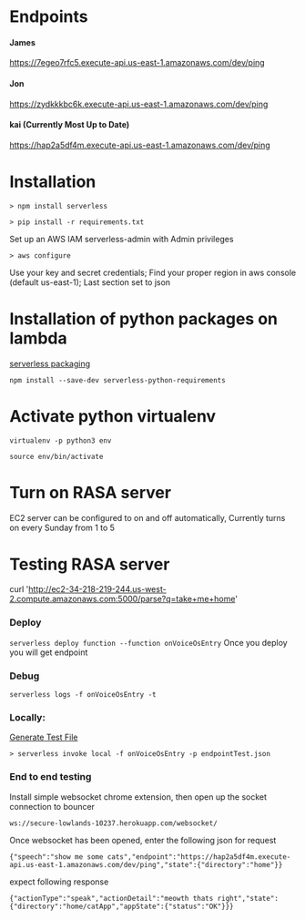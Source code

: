 <!--
title: VoiceOS
description: Bouncer makes POST Request to Voice OS deployed on Serverless Lambda, Lambda makes call to rasa and return rasa output to Bouncer
layout: Doc
-->
# Endpoints

#### James
https://7egeo7rfc5.execute-api.us-east-1.amazonaws.com/dev/ping

#### Jon
https://zydkkkbc6k.execute-api.us-east-1.amazonaws.com/dev/ping

#### kai (Currently Most Up to Date)
https://hap2a5df4m.execute-api.us-east-1.amazonaws.com/dev/ping


# Installation

`> npm install serverless`

`> pip install -r requirements.txt`


Set up an AWS IAM serverless-admin with Admin privileges

`> aws configure`

Use your key and secret credentials; Find your proper region in aws console (default us-east-1); Last section set to json


# Installation of python packages on lambda
[serverless packaging](https://serverless.com/blog/serverless-python-packaging/)

`npm install --save-dev serverless-python-requirements`

# Activate python virtualenv
`virtualenv -p python3 env`

`source env/bin/activate`


# Turn on RASA server
EC2 server can be configured to on and off automatically, Currently turns on every Sunday from 1 to 5

# Testing RASA server
curl 'http://ec2-34-218-219-244.us-west-2.compute.amazonaws.com:5000/parse?q=take+me+home'

### Deploy
`serverless deploy function --function onVoiceOsEntry`
Once you deploy you will get endpoint

### Debug
`serverless logs -f onVoiceOsEntry -t`

### Locally:
[Generate Test File]( https://gist.github.com/jmloewen/84b1ed61598df55ab4a7033ac1edbf43)

`> serverless invoke local -f onVoiceOsEntry -p endpointTest.json`

### End to end testing
Install simple websocket chrome extension, then open up the socket connection to bouncer

`ws://secure-lowlands-10237.herokuapp.com/websocket/`

Once websocket has been opened, enter the following json for request

`{"speech":"show me some cats","endpoint":"https://hap2a5df4m.execute-api.us-east-1.amazonaws.com/dev/ping","state":{"directory":"home"}}`

expect following response

`{"actionType":"speak","actionDetail":"meowth thats right","state":{"directory":"home/catApp","appState":{"status":"OK"}}}`
